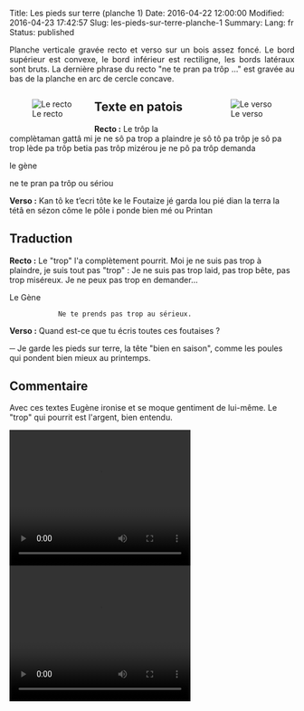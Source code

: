 Title: Les pieds sur terre (planche 1)
Date: 2016-04-22 12:00:00
Modified: 2016-04-23 17:42:57
Slug: les-pieds-sur-terre-planche-1
Summary: 
Lang: fr
Status: published

<p style="text-align:justify;">Planche verticale gravée recto et verso sur un bois assez foncé. Le bord supérieur est convexe, le bord inférieur est rectiligne, les bords latéraux sont bruts.
La dernière phrase du recto "ne te pran pa trôp ..." est gravée au bas de la planche en arc de cercle concave. </p>

<figure class="image-block" style="float: left;">
  <img alt="Le recto" src="{static}/images/planche_1.png">
  <figcaption style="max-width: 249px">Le recto</figcaption>
</figure>


<figure class="image-block" style="float: right;">
  <img alt="Le verso" src="{static}/images/planche_1_verso.png">
  <figcaption style="max-width: 214px">Le verso</figcaption>
</figure>


## Texte en patois
**Recto :** Le trôp la complètaman gattâ  mi je ne sô pa trop a plaindre je sô tô pa trôp je sô  pa trop lède pa trôp betia pas trôp mizérou je ne pô pa trôp demanda



le gène

ne te pran pa trôp ou sériou


**Verso :** Kan tô ke t’ecri tôte ke le Foutaize jé garda lou pié dian  la terra  la tétâ en sézon côme le pôle i ponde bien mé ou Printan

## Traduction
**Recto :** Le "trop" l'a complètement pourrit.  Moi je ne suis pas trop à plaindre, je suis tout pas "trop" : Je ne suis pas trop laid, pas trop bête, pas trop miséreux. Je ne peux pas trop en demander...

Le Gène

				Ne te prends pas trop au sérieux.


**Verso :** Quand est-ce que tu écris toutes ces foutaises ?

─ Je garde les pieds sur terre, la tête "bien en saison", comme les poules qui pondent bien mieux au printemps.

## Commentaire
Avec ces textes Eugène ironise et se moque gentiment de lui-même.
Le "trop" qui pourrit est l'argent, bien entendu.







<video width="320" height="240" controls>
  <source src="https://d1njpgd0ygatdn.cloudfront.net/video_1bis.mp4" type="video/mp4">
</video>

<video width="320" height="240" controls>
  <source src="https://d1njpgd0ygatdn.cloudfront.net/video_1_recto.mp4" type="video/mp4">
</video>
